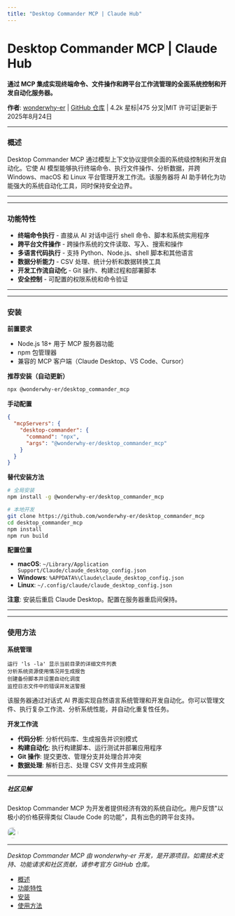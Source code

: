 ```yaml
---
title: "Desktop Commander MCP | Claude Hub"
---
```


# Desktop Commander MCP | Claude Hub

**通过 MCP 集成实现终端命令、文件操作和跨平台工作流管理的全面系统控制和开发自动化服务器。**

**作者**: [wonderwhy-er](https://github.com/wonderwhy-er)  |  [GitHub 仓库](https://github.com/wonderwhy-er/desktop_commander_mcp)  |  4.2k 星标|475 分叉|MIT 许可证|更新于 2025年8月24日

* * *

### 概述[​](#概述)

Desktop Commander MCP 通过模型上下文协议提供全面的系统级控制和开发自动化。它使 AI 模型能够执行终端命令、执行文件操作、分析数据，并跨 Windows、macOS 和 Linux 平台管理开发工作流。该服务器将 AI 助手转化为功能强大的系统自动化工具，同时保持安全边界。

* * *

* * *

### 功能特性[​](#功能特性)

-   **终端命令执行** - 直接从 AI 对话中运行 shell 命令、脚本和系统实用程序
-   **跨平台文件操作** - 跨操作系统的文件读取、写入、搜索和操作
-   **多语言代码执行** - 支持 Python、Node.js、shell 脚本和其他语言
-   **数据分析能力** - CSV 处理、统计分析和数据转换工具
-   **开发工作流自动化** - Git 操作、构建过程和部署脚本
-   **安全控制** - 可配置的权限系统和命令验证

* * *

* * *

### 安装[​](#安装)

**前置要求**

-   Node.js 18+ 用于 MCP 服务器功能
-   npm 包管理器
-   兼容的 MCP 客户端（Claude Desktop、VS Code、Cursor）

**推荐安装（自动更新）**

```bash
npx @wonderwhy-er/desktop_commander_mcp
```

**手动配置**

```json
{
  "mcpServers": {
    "desktop-commander": {
      "command": "npx",
      "args": "@wonderwhy-er/desktop_commander_mcp"
    }
  }
}
```

**替代安装方法**

```bash
# 全局安装
npm install -g @wonderwhy-er/desktop_commander_mcp

# 本地开发
git clone https://github.com/wonderwhy-er/desktop_commander_mcp
cd desktop_commander_mcp
npm install
npm run build
```

**配置位置**

-   **macOS**: `~/Library/Application Support/Claude/claude_desktop_config.json`
-   **Windows**: `%APPDATA%\Claude\claude_desktop_config.json`
-   **Linux**: `~/.config/claude/claude_desktop_config.json`

**注意**: 安装后重启 Claude Desktop。配置在服务器重启间保持。

* * *

* * *

### 使用方法[​](#使用方法)

**系统管理**

```
运行 'ls -la' 显示当前目录的详细文件列表
分析系统资源使用情况并生成报告
创建备份脚本并设置自动化调度
监控日志文件中的错误并发送警报
```

该服务器通过对话式 AI 界面实现自然语言系统管理和开发自动化。你可以管理文件、执行复杂工作流、分析系统性能，并自动化重复性任务。

**开发工作流**

-   **代码分析**: 分析代码库、生成报告并识别模式
-   **构建自动化**: 执行构建脚本、运行测试并部署应用程序
-   **Git 操作**: 提交更改、管理分支并处理合并冲突
-   **数据处理**: 解析日志、处理 CSV 文件并生成洞察

* * *

##### 社区见解

Desktop Commander MCP 为开发者提供经济有效的系统自动化。用户反馈"以极小的价格获得类似 Claude Code 的功能"，具有出色的跨平台支持。

<img src="/img/supporters/wonderwhy-er_profile.png" alt="wonderwhy-er profile" style="width: 25px; height: 25px; border-radius: 50%; vertical-align: middle; margin-right: 8px;" />

* * *

*Desktop Commander MCP 由 wonderwhy-er 开发，是开源项目。如需技术支持、功能请求和社区贡献，请参考官方 GitHub 仓库。*

-   [概述](#概述)
-   [功能特性](#功能特性)
-   [安装](#安装)
-   [使用方法](#使用方法)